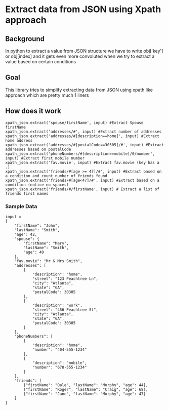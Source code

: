 # Extract data from JSON using Xpath approach

## Background
In python to extract a value from JSON structure we have to write obj['key'] or obj[index] and it gets even more convoluted when we try to extract
a value based on certain conditions 

## Goal
This library tries to simplify extracting data from JSON using xpath like approach which are pretty much 1 liners


## How does it work
```
xpath_json.extract('spouse/firstName', input) #Extract Spouse firstName
xpath_json.extract('addresses/#', input) #Extract number of addresses
xpath_json.extract('addresses/#[description==home]', input) #Extract home address
xpath_json.extract('addresses/#[postalCode==30305]/#', input) #Extract addresses based on postalCode
xpath_json.extract('phoneNumbers/#[description==mobile]/0/number', input) #Extract first mobile number
xpath_json.extract('fav.movie', input) #Extract fav.movie (key has a .)
xpath_json.extract('friends/#[age >= 47]/#', input) #Extract based on a condition and count number of friends found
xpath_json.extract('friends/#[age<47]/#', input) #Extract based on a condition (notice no spaces)
xpath_json.extract('friends/#/firstName', input) # Extract a list of friends first names
```
### Sample Data
```
input = 
{
    "firstName": "John",
    "lastName": "Smith",
    "age": 42,
    "spouse": {
        "firstName": "Mary",
        "lastName": "Smith",
        "age": 40
    },
    "fav.movie": "Mr & Mrs Smith",
    "addresses": [
        {
            "description": "home",
            "street": "123 Peachtree Ln",
            "city": "Atlanta",
            "state": "GA",
            "postalCode": 30305
        },
        {
            "description": "work",
            "street": "456 Peachtree St",
            "city": "Atlanta",
            "state": "GA",
            "postalCode": 30305
        }
    ],
    "phoneNumbers": [
        {
            "description": "home",
            "number": "404-555-1234"
        },
        {
            "description": "mobile",
            "number": "678-555-1234"
        }
    ],
    "friends": [
        {"firstName": "Dale", "lastName": "Murphy", "age": 44},
        {"firstName": "Roger", "lastName": "Craig", "age": 68},
        {"firstName": "Jane", "lastName": "Murphy", "age": 47}
    ]
}
```